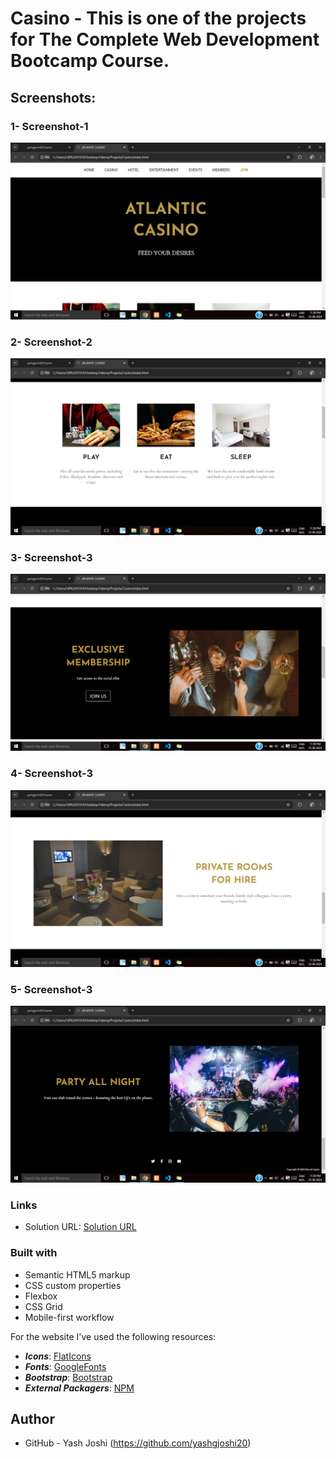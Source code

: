 # Casino - This is one of the projects for The Complete Web Development Bootcamp Course.

## Screenshots:
### 1- Screenshot-1
![](./Screenshots/Screenshot-1.png)

### 2- Screenshot-2
![](./Screenshots/Screenshot-2.png)

### 3- Screenshot-3
![](./Screenshots/Screenshot-3.png)

### 4- Screenshot-3
![](./Screenshots/Screenshot-4.png)

### 5- Screenshot-3
![](./Screenshots/Screenshot-5.png)


### Links

- Solution URL:  [Solution  URL](https://github.com/yashgjoshi20/Casino.git)

### Built with

- Semantic HTML5 markup
- CSS custom properties
- Flexbox
- CSS Grid
- Mobile-first workflow

For the website I've used the following resources:
* ***Icons***: [FlatIcons](https://www.flaticon.com/)
* ***Fonts***: [GoogleFonts](https://fonts.google.com/)
* ***Bootstrap***: [Bootstrap](https://getbootstrap.com/)
* ***External Packagers***: [NPM](https://www.npmjs.com/)

 ## Author

- GitHub - Yash Joshi (https://github.com/yashgjoshi20)

